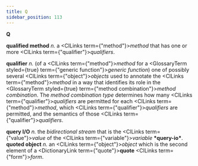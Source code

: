 ```yaml
---
title: Q
sidebar_position: 113
---
```


**Q** 



**qualified method** *n.* a <ClLinks  term={"method"}><i>method</i></ClLinks> that has one or more <ClLinks  term={"qualifier"}><i>qualifiers</i></ClLinks>. 



**qualifier** *n.* (of a <ClLinks  term={"method"}><i>method</i></ClLinks> for a <GlossaryTerm styled={true} term={"generic function"}><i>generic function</i></GlossaryTerm>) one of possibly several <ClLinks  term={"object"}><i>objects</i></ClLinks> used to annotate the <ClLinks  term={"method"}><i>method</i></ClLinks> in a way that identifies its role in the <GlossaryTerm styled={true} term={"method combination"}><i>method combination</i></GlossaryTerm>. The *method combination type* determines how many <ClLinks  term={"qualifier"}><i>qualifiers</i></ClLinks> are permitted for each <ClLinks  term={"method"}><i>method</i></ClLinks>, which <ClLinks  term={"qualifier"}><i>qualifiers</i></ClLinks> are permitted, and the semantics of those <ClLinks  term={"qualifier"}><i>qualifiers</i></ClLinks>. 



**query I/O** *n.* the *bidirectional stream* that is the <ClLinks  term={"value"}><i>value</i></ClLinks> of the <ClLinks  term={"variable"}><i>variable</i></ClLinks> **\*query-io\***. **quoted object** *n.* an <ClLinks  term={"object"}><i>object</i></ClLinks> which is the second element of a <DictionaryLink  term={"quote"}><b>quote</b></DictionaryLink> <ClLinks  term={"form"}><i>form</i></ClLinks>. 



